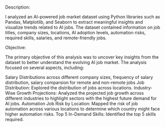 Description:

I analyzed an AI-powered job market dataset using Python libraries such as Pandas, Matplotlib, and Seaborn to extract meaningful insights and visualize trends related to
AI jobs. The dataset contained information on job titles, company sizes, locations, AI adoption levels, automation risks, required skills, salaries, and remote-friendly jobs.

Objective:

The primary objective of this analysis was to uncover key insights from the dataset to better understand the evolving AI job market.
The analysis focused on several aspects, including:

Salary Distributions across different company sizes, frequency of salary distribution, salary comparsion for remote and non-remote jobs
Job Distribution: Explored the distribution of jobs across locations.
Industry-Wise Growth Projections: Analyzed the projected job growth across different industries to highlight sectors with the highest future demand for AI jobs.
Automation Job Risk by Location: Mapped the risk of job automation across various locations to determine which country might face higher automation risks.
Top 5 In-Demand Skills: Identified the top 5 skills required.







